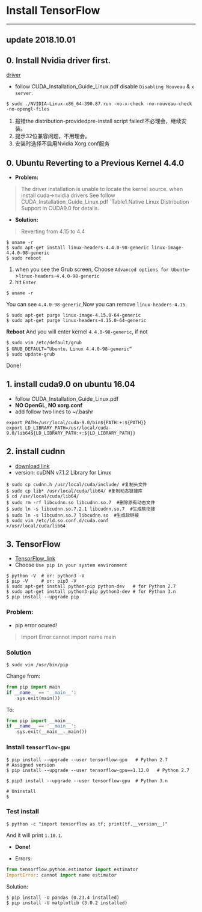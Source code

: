 # Install TensorFlow
---
## update 2018.10.01
## 0. Install Nvidia driver first.
[driver](https://www.geforce.cn/drivers)
* follow CUDA_Installation_Guide_Linux.pdf disable `Disabling Nouveau` & `x server`.
```shell
$ sudo ./NVIDIA-Linux-x86_64-390.87.run -no-x-check -no-nouveau-check -no-opengl-files
```
1. 报错the distribution-providedpre-install script failed!不必理会，继续安装。
2. 提示32位兼容问题，不用理会。
3. 安装时选择不启用Nvidia Xorg.conf服务

## 0. Ubuntu Reverting to a Previous Kernel 4.4.0 
* **Problem:**
> The driver installation is unable to locate the kernel source. when install cuda->nvidia drivers
> See follow CUDA_Installation_Guide_Linux.pdf `Table1.Native Linux Distribution Support in CUDA9.0 for details.
* **Solution:**
> Reverting from 4.15 to 4.4
```shell
$ uname -r
$ sudo apt-get install linux-headers-4.4.0-98-generic linux-image-4.4.0-98-generic
$ sudo reboot
```
1. when you see the Grub screen, Choose `Advanced options for Ubuntu`->`linux-headers-4.4.0-98-generic` 
2. hit `Enter`
```shell
$ uname -r
```
You can see `4.4.0-98-generic`,Now you can remove `linux-headers-4.15`.
```shell
$ sudo apt-get purge linux-image-4.15.0-64-generic
$ sudo apt-get purge linux-headers-4.15.0-64-generic
```
**Reboot**
And you will enter kernel `4.4.0-98-generic`, if not
```shell
$ sudo vim /etc/default/grub
$ GRUB_DEFAULT=”Ubuntu，Linux 4.4.0-98-generic“
$ sudo update-grub
```
Done!

## 1. install cuda9.0 on ubuntu 16.04
* follow CUDA_Installation_Guide_Linux.pdf
* **NO OpenGL, NO xorg.conf**
* add follow two lines to ~/.bashr
```shell 
export PATH=/usr/local/cuda-9.0/bin${PATH:+:${PATH}}
export LD_LIBRARY_PATH=/usr/local/cuda-9.0/lib64${LD_LIBRARY_PATH:+:${LD_LIBRARY_PATH}} 
```

## 2. install cudnn
* [download link](https://developer.nvidia.com/rdp/cudnn-download)
* version: cuDNN v7.1.2 Library for Linux
```shell
$ sudo cp cudnn.h /usr/local/cuda/include/ #复制头文件
$ sudo cp lib* /usr/local/cuda/lib64/ #复制动态链接库
$ cd /usr/local/cuda/lib64/
$ sudo rm -rf libcudnn.so libcudnn.so.7  #删除原有动态文件
$ sudo ln -s libcudnn.so.7.2.1 libcudnn.so.7  #生成软衔接
$ sudo ln -s libcudnn.so.7 libcudnn.so  #生成软链接
$ sudo vim /etc/ld.so.conf.d/cuda.conf
>/usr/local/cuda/lib64
```
## 3. TensorFlow
* [TensorFlow_link](https://www.tensorflow.org/install/install_linux)
* Choose `Use pip in your system environment`
```shell
$ python -V  # or: python3 -V
$ pip -V     # or: pip3 -V
$ sudo apt-get install python-pip python-dev   # for Python 2.7
$ sudo apt-get install python3-pip python3-dev # for Python 3.n
$ pip install --upgrade pip
```
### **Problem**:
* pip error ocured!
> Import Error:cannot import name main
### **Solution**
```shell
$ sudo vim /usr/bin/pip
```
Change from:
```python
from pip import main
if __name__ == '__main__':
    sys.exit(main())
```
To:
```python
from pip import __main__
if __name__ == '__main__':
    sys.exit(__main__._main())
```
### Install `tensorflow-gpu`
```shell
$ pip install --upgrade --user tensorflow-gpu   # Python 2.7
# Assigned version
$ pip install --upgrade --user tensorflow-gpu==1.12.0	# Python 2.7

$ pip3 install --upgrade --user tensorflow-gpu  # Python 3.n

# Uninstall
$ 
```
### Test install 
```shell
$ python -c "import tensorflow as tf; print(tf.__version__)"
```
And it will print `1.10.1`.
* **Done!**

* Errors:
```python
from tensorflow.python.estimator import estimator
ImportError: cannot import name estimator
```
Solution:
```shell
$ pip install -U pandas (0.23.4 installed)
$ pip install -U matplotlib (3.0.2 installed)

```
